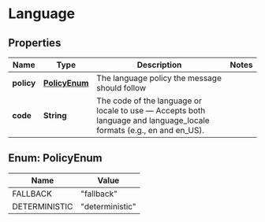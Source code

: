 

# Language


## Properties

Name | Type | Description | Notes
------------ | ------------- | ------------- | -------------
**policy** | [**PolicyEnum**](#PolicyEnum) | The language policy the message should follow | 
**code** | **String** | The code of the language or locale to use — Accepts both language and language_locale formats (e.g., en and en_US). | 



## Enum: PolicyEnum

Name | Value
---- | -----
FALLBACK | &quot;fallback&quot;
DETERMINISTIC | &quot;deterministic&quot;



